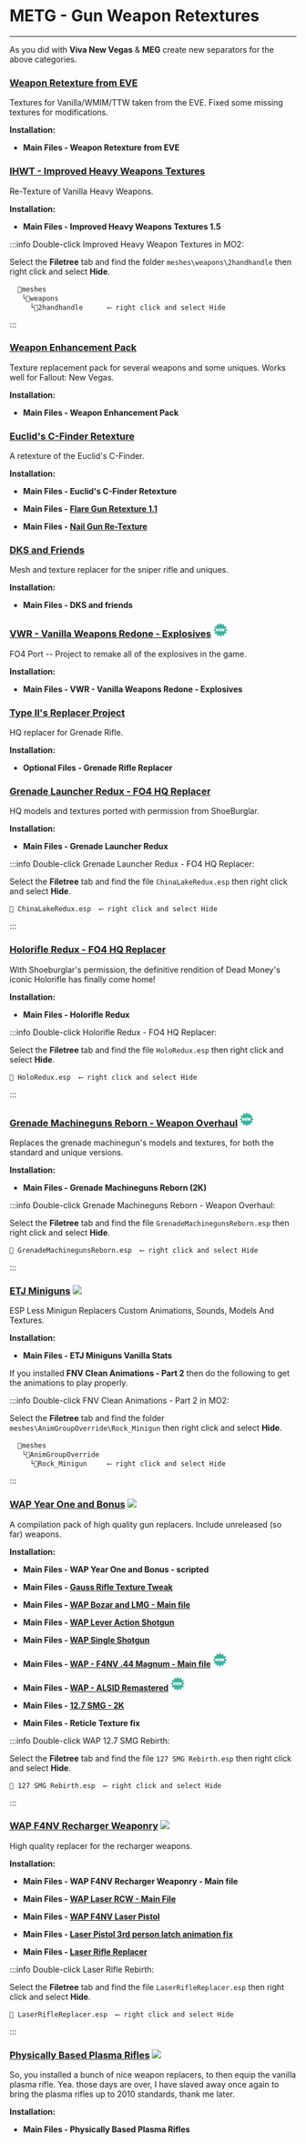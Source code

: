 # METG - Gun Weapon Retextures

---

As you did with **Viva New Vegas** & **MEG** create new separators for the above categories.

### [Weapon Retexture from EVE](https://www.nexusmods.com/newvegas/mods/76606)

Textures for Vanilla/WMIM/TTW taken from the EVE. Fixed some missing textures for modifications.

**Installation:**

- **Main Files - Weapon Retexture from EVE**


### [IHWT - Improved Heavy Weapons Textures](https://www.nexusmods.com/newvegas/mods/56314)

Re-Texture of Vanilla Heavy Weapons.

**Installation:**

- **Main Files - Improved Heavy Weapons Textures 1.5**

:::info Double-click Improved Heavy Weapon Textures in MO2:

Select the **Filetree** tab and find the folder `meshes\weapons\2handhandle` then right click and select **Hide**.

```
  📁meshes 
   └📁weapons  
     └📁2handhandle      ⟵ right click and select Hide
```

:::


### [Weapon Enhancement Pack](https://www.nexusmods.com/fallout3/mods/21245)

Texture replacement pack for several weapons and some uniques. Works well for Fallout: New Vegas.

**Installation:**

- **Main Files - Weapon Enhancement Pack**


### [Euclid's C-Finder Retexture](https://www.nexusmods.com/newvegas/mods/68624)

A retexture of the Euclid's C-Finder.

**Installation:**

- **Main Files - Euclid's C-Finder Retexture**

- **Main Files - [Flare Gun Retexture 1.1](https://www.nexusmods.com/newvegas/mods/68580?tab=files)**

- **Main Files - [Nail Gun Re-Texture](https://www.nexusmods.com/newvegas/mods/66086?tab=files)**


### [DKS and Friends](https://www.nexusmods.com/newvegas/mods/79689)

Mesh and texture replacer for the sniper rifle and uniques.

**Installation:**

- **Main Files - DKS and friends**


### [VWR - Vanilla Weapons Redone - Explosives](https://www.nexusmods.com/newvegas/mods/70205) ![](../static/img/New.png)

FO4 Port -- Project to remake all of the explosives in the game. 

**Installation:**

- **Main Files - VWR - Vanilla Weapons Redone - Explosives**


### [Type II's Replacer Project](https://www.nexusmods.com/newvegas/mods/69830)

HQ replacer for Grenade Rifle.

**Installation:**

- **Optional Files - Grenade Rifle Replacer**


### [Grenade Launcher Redux - FO4 HQ Replacer](https://www.nexusmods.com/newvegas/mods/69754)

HQ models and textures ported with permission from ShoeBurglar.

**Installation:**

- **Main Files - Grenade Launcher Redux**

:::info Double-click Grenade Launcher Redux - FO4 HQ Replacer:

Select the **Filetree** tab and find the file `ChinaLakeRedux.esp` then right click and select **Hide**.

```
📄 ChinaLakeRedux.esp  ⟵ right click and select Hide
```

:::


### [Holorifle Redux - FO4 HQ Replacer](https://www.nexusmods.com/newvegas/mods/69607)

With Shoeburglar's permission, the definitive rendition of Dead Money's iconic Holorifle has finally come home! 

**Installation:**

- **Main Files - Holorifle Redux**

:::info Double-click Holorifle Redux - FO4 HQ Replacer:

Select the **Filetree** tab and find the file `HoloRedux.esp` then right click and select **Hide**.

```
📄 HoloRedux.esp  ⟵ right click and select Hide
```

:::


### [Grenade Machineguns Reborn - Weapon Overhaul](https://www.nexusmods.com/newvegas/mods/74793) ![](../static/img/New.png)

Replaces the grenade machinegun's models and textures, for both the standard and unique versions.

**Installation:**

- **Main Files - Grenade Machineguns Reborn (2K)**

:::info Double-click Grenade Machineguns Reborn - Weapon Overhaul:

Select the **Filetree** tab and find the file `GrenadeMachinegunsReborn.esp` then right click and select **Hide**.

```
📄 GrenadeMachinegunsReborn.esp  ⟵ right click and select Hide
```

:::


### [ETJ Miniguns](https://www.nexusmods.com/newvegas/mods/78325) ![](../static/img/Performance.png)

ESP Less Minigun Replacers Custom Animations, Sounds, Models And Textures.

**Installation:**

- **Main Files - ETJ Miniguns Vanilla Stats**

If you installed **FNV Clean Animations - Part 2** then do the following to get the animations to play properly.

:::info Double-click FNV Clean Animations - Part 2 in MO2:

Select the **Filetree** tab and find the folder `meshes\AnimGroupOverride\Rock_Minigun` then right click and select **Hide**.

```
  📁meshes 
   └📁AnimGroupOverride  
     └📁Rock_Minigun     ⟵ right click and select Hide
```

:::




### [WAP Year One and Bonus](https://www.nexusmods.com/newvegas/mods/78140?tab=description) ![](../static/img/Performance.png)

A compilation pack of high quality gun replacers. Include unreleased (so far) weapons.

**Installation:**

- **Main Files - WAP Year One and Bonus - scripted**

- **Main Files - [Gauss Rifle Texture Tweak](https://www.nexusmods.com/newvegas/mods/79825/?tab=files)**

- **Main Files - [WAP Bozar and LMG - Main file](https://www.nexusmods.com/newvegas/mods/78498?tab=files)**

- **Main Files - [WAP Lever Action Shotgun](https://www.nexusmods.com/newvegas/mods/80223?tab=files)**

- **Main Files - [WAP Single Shotgun](https://www.nexusmods.com/newvegas/mods/83112?tab=files)**

- **Main Files - [WAP - F4NV .44 Magnum - Main file](https://www.nexusmods.com/newvegas/mods/84796?tab=files)** ![](../static/img/New.png)

- **Main Files - [WAP - ALSID Remastered](https://www.nexusmods.com/newvegas/mods/85064?tab=files)** ![](../static/img/New.png)

- **Main Files - [12.7 SMG - 2K](https://www.nexusmods.com/newvegas/mods/73194?tab=files)**

- **Main Files - Reticle Texture fix**

:::info Double-click WAP 12.7 SMG Rebirth:

Select the **Filetree** tab and find the file `127 SMG Rebirth.esp` then right click and select **Hide**.

```
📄 127 SMG Rebirth.esp  ⟵ right click and select Hide
```

:::


### [WAP F4NV Recharger Weaponry](https://www.nexusmods.com/newvegas/mods/82044?tab=description) ![](../static/img/Performance.png)

High quality replacer for the recharger weapons.

**Installation:**

- **Main Files - WAP F4NV Recharger Weaponry - Main file**

- **Main Files - [WAP Laser RCW - Main File](https://www.nexusmods.com/newvegas/mods/78373?tab=files)**

- **Main Files - [WAP F4NV Laser Pistol](https://www.nexusmods.com/newvegas/mods/80600?tab=files)**

- **Main Files - [Laser Pistol 3rd person latch animation fix](https://www.nexusmods.com/newvegas/mods/80657?tab=files)**

- **Main Files - [Laser Rifle Replacer](https://www.nexusmods.com/newvegas/mods/72759?tab=files)**

:::info Double-click Laser Rifle Rebirth:

Select the **Filetree** tab and find the file `LaserRifleReplacer.esp` then right click and select **Hide**.

```
📄 LaserRifleReplacer.esp  ⟵ right click and select Hide
```

:::


### [Physically Based Plasma Rifles](https://www.nexusmods.com/newvegas/mods/83883) ![](../static/img/Performance.png)

So, you installed a bunch of nice weapon replacers, to then equip the vanilla plasma rifle. Yea. those days are over, I have slaved away once again to bring the plasma rifles up to 2010 standards, thank me later.

**Installation:**

- **Main Files - Physically Based Plasma Rifles**
